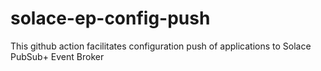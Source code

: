 # solace-ep-config-push
This github action facilitates configuration push of applications to Solace PubSub+ Event Broker
